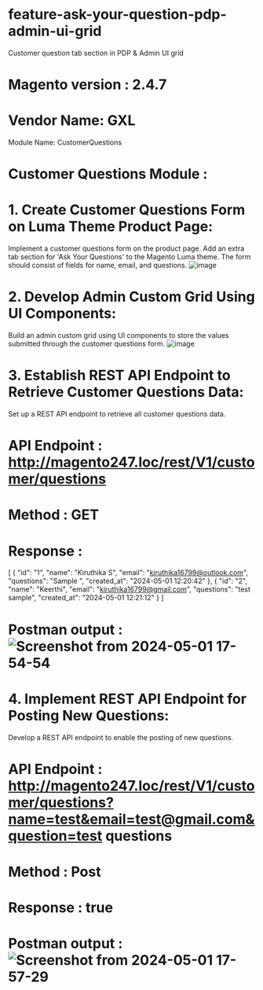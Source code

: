 # feature-ask-your-question-pdp-admin-ui-grid
 Customer question tab section in PDP &amp; Admin UI grid

# Magento version : 2.4.7

# Vendor Name: GXL
Module Name: CustomerQuestions

# Customer Questions Module : 
# 1. Create Customer Questions Form on Luma Theme Product Page:
   Implement a customer questions form on the product page. Add an extra tab section for 'Ask Your Questions' to the Magento Luma theme. The form should consist of fields for name, email, and questions.
![image](https://github.com/Kiruthika16799/feature-ask-your-question-pdp-admin-ui-grid/assets/62058246/c0353738-3044-4320-8c29-fbc29c562604)

# 2. Develop Admin Custom Grid Using UI Components:
   Build an admin custom grid using UI components to store the values submitted through the customer questions form.
![image](https://github.com/Kiruthika16799/feature-ask-your-question-pdp-admin-ui-grid/assets/62058246/9be6bc88-0774-4a5b-ab02-fb26ff5dfdb7)

# 3. Establish REST API Endpoint to Retrieve Customer Questions Data:
   Set up a REST API endpoint to retrieve all customer questions data.
# API Endpoint : http://magento247.loc/rest/V1/customer/questions
# Method : GET 
# Response :
[
    {
        "id": "1",
        "name": "Kiruthika S",
        "email": "kiruthika16799@outlook.com",
        "questions": "Sample ",
        "created_at": "2024-05-01 12:20:42"
    },
    {
        "id": "2",
        "name": "Keerthi",
        "email": "kiruthika16799@gmail.com",
        "questions": "test sample",
        "created_at": "2024-05-01 12:21:12"
    }
]
# Postman output : ![Screenshot from 2024-05-01 17-54-54](https://github.com/Kiruthika16799/feature-ask-your-question-pdp-admin-ui-grid/assets/62058246/44ae159d-42f3-4a08-85dc-e6ca2e03d4e9)

# 4. Implement REST API Endpoint for Posting New Questions:
   Develop a REST API endpoint to enable the posting of new questions.
# API Endpoint : http://magento247.loc/rest/V1/customer/questions?name=test&email=test@gmail.com&question=test questions
# Method : Post 
# Response : true
# Postman output : ![Screenshot from 2024-05-01 17-57-29](https://github.com/Kiruthika16799/feature-ask-your-question-pdp-admin-ui-grid/assets/62058246/7df73ab0-04bb-4c9f-a725-5f570781eb82)




